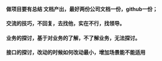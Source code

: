 #### 做项目要有总结 文档产出，最好两份公司文档一份，github一份；
#### 交流的技巧，不回复，去找他，实在不行，找领导。
#### 业务的探讨，基于对业务的了解，不了解业务，无法探讨。
#### 接口的探讨，改动的时候如何改动最小，增加场景能不能适用
